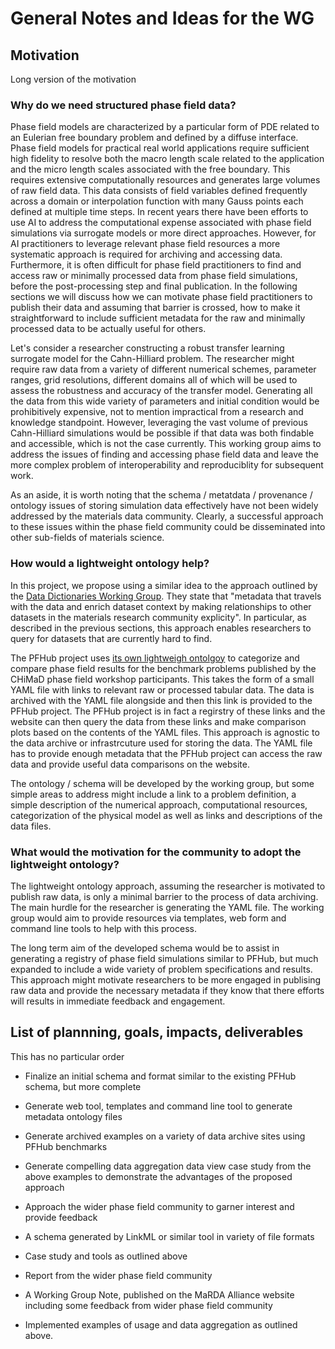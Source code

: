 # General Notes and Ideas for the WG

## Motivation

Long version of the motivation

### Why do we need structured phase field data?

Phase field models are characterized by a particular form of PDE
related to an Eulerian free boundary problem and defined by a diffuse
interface. Phase field models for practical real world applications
require sufficient high fidelity to resolve both the macro length
scale related to the application and the micro length scales
associated with the free boundary. This requires extensive
computationally resources and generates large volumes of raw field
data. This data consists of field variables defined frequently across
a domain or interpolation function with many Gauss points each defined
at multiple time steps. In recent years there have been efforts to use
AI to address the computational expense associated with phase field
simulations via surrogate models or more direct approaches. However,
for AI practitioners to leverage relevant phase field resources a more
systematic approach is required for archiving and accessing
data. Furthermore, it is often difficult for phase field practitioners
to find and access raw or minimally processed data from phase field
simulations, before the post-processing step and final publication. In
the following sections we will discuss how we can motivate phase field
practitioners to publish their data and assuming that barrier is
crossed, how to make it straightforward to include sufficient metadata
for the raw and minimally processed data to be actually useful for
others.

Let's consider a researcher constructing a robust transfer learning
surrogate model for the Cahn-Hilliard problem.  The researcher might
require raw data from a variety of different numerical schemes,
parameter ranges, grid resolutions, different domains all of which
will be used to assess the robustness and accuracy of the transfer
model. Generating all the data from this wide variety of parameters
and initial condition would be prohibitively expensive, not to mention
impractical from a research and knowledge standpoint. However,
leveraging the vast volume of previous Cahn-Hilliard simulations would
be possible if that data was both findable and accessible, which is
not the case currently. This working group aims to address the issues
of finding and accessing phase field data and leave the more complex
problem of interoperability and reproduciblity for subsequent work.

As an aside, it is worth noting that the schema / metatdata /
provenance / ontology issues of storing simulation data effectively
have not been widely addressed by the materials data
community. Clearly, a successful approach to these issues within the
phase field community could be disseminated into other sub-fields of
materials science.

### How would a lightweight ontology help?

In this project, we propose using a similar idea to the approach
outlined by the [Data Dictionaries Working
Group](https://www.marda-alliance.org/portfolio-item/wg-5-data-dictionaries-working-group/). They
state that "metadata that travels with the data and enrich dataset
context by making relationships to other datasets in the materials
research community explicity". In particular, as described in the
previous sections, this approach enables researchers to query for
datasets that are currently hard to find.

The PFHub project uses [its own lightweigh
ontolgoy](https://github.com/usnistgov/pfhub-schema) to categorize and
compare phase field results for the benchmark problems published by
the CHiMaD phase field workshop participants. This takes the form of a
small YAML file with links to relevant raw or processed tabular
data. The data is archived with the YAML file alongside and then this
link is provided to the PFHub project. The PFHub project is in fact a
regirstry of these links and the website can then query the data from
these links and make comparison plots based on the contents of the
YAML files. This approach is agnostic to the data archive or
infrastrcuture used for storing the data. The YAML file has to provide
enough metadata that the PFHub project can access the raw data and
provide useful data comparisons on the website.

The ontology / schema will be developed by the working group, but some
simple areas to address might include a link to a problem definition,
a simple description of the numerical approach, computational
resources, categorization of the physical model as well as links and
descriptions of the data files.

### What would the motivation for the community to adopt the lightweight ontology?

The lightweight ontology approach, assuming the researcher is
motivated to publish raw data, is only a minimal barrier to the
process of data archiving.  The main hurdle for the researcher is
generating the YAML file. The working group would aim to provide
resources via templates, web form and command line tools to help with
this process.

The long term aim of the developed schema would be to assist in
generating a registry of phase field simulations similar to PFHub, but
much expanded to include a wide variety of problem specifications and
results. This approach might motivate researchers to be more engaged
in publising raw data and provide the necessary metadata if they know
that there efforts will results in immediate feedback and engagement.

## List of plannning, goals, impacts, deliverables

This has no particular order

 - Finalize an initial schema and format similar to the existing PFHub schema, but more complete
 - Generate web tool, templates and command line tool to generate metadata ontology files
 - Generate archived examples on a variety of data archive sites using PFHub benchmarks
 - Generate compelling data aggregation data view case study from the above examples to demonstrate the advantages of the proposed approach
 - Approach the wider phase field community to garner interest and provide feedback

 - A schema generated by LinkML or similar tool in variety of file formats
 - Case study and tools as outlined above
 - Report from the wider phase field community
 - A Working Group Note, published on the MaRDA Alliance website including some feedback from wider phase field community
 - Implemented examples of usage and data aggregation as outlined above.
